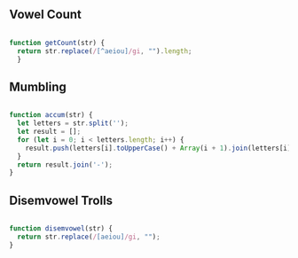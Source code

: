 ## Vowel Count

```js

function getCount(str) {
  return str.replace(/[^aeiou]/gi, "").length;
  }

  ```

## Mumbling

```js

function accum(str) {
  let letters = str.split('');
  let result = [];
  for (let i = 0; i < letters.length; i++) {
    result.push(letters[i].toUpperCase() + Array(i + 1).join(letters[i].toLowerCase()));
  }
  return result.join('-');
}

```

## Disemvowel Trolls

```js

function disemvowel(str) {
  return str.replace(/[aeiou]/gi, "");
}

```
